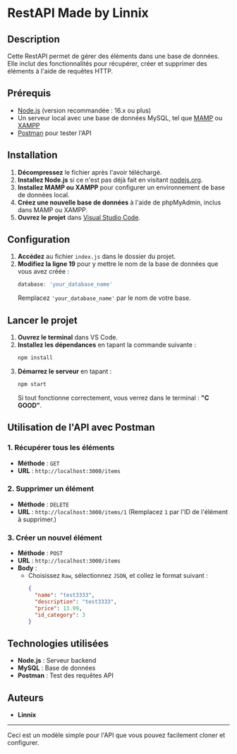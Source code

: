 # RestAPI Made by Linnix

## Description
Cette RestAPI permet de gérer des éléments dans une base de données. Elle inclut des fonctionnalités pour récupérer, créer et supprimer des éléments à l'aide de requêtes HTTP.

## Prérequis

- [Node.js](https://nodejs.org/) (version recommandée : 16.x ou plus)
- Un serveur local avec une base de données MySQL, tel que [MAMP](https://www.mamp.info/en/) ou [XAMPP](https://www.apachefriends.org/index.html)
- [Postman](https://www.postman.com/downloads/) pour tester l'API

## Installation

1. **Décompressez** le fichier après l'avoir téléchargé.
2. **Installez Node.js** si ce n'est pas déjà fait en visitant [nodejs.org](https://nodejs.org).
3. **Installez MAMP ou XAMPP** pour configurer un environnement de base de données local.
4. **Créez une nouvelle base de données** à l'aide de phpMyAdmin, inclus dans MAMP ou XAMPP.
5. **Ouvrez le projet** dans [Visual Studio Code](https://code.visualstudio.com/).

## Configuration

1. **Accédez** au fichier `index.js` dans le dossier du projet.
2. **Modifiez la ligne 19** pour y mettre le nom de la base de données que vous avez créée :
    ```js
    database: 'your_database_name'
    ```
   Remplacez `'your_database_name'` par le nom de votre base.

## Lancer le projet

1. **Ouvrez le terminal** dans VS Code.
2. **Installez les dépendances** en tapant la commande suivante :
    ```bash
    npm install
    ```
3. **Démarrez le serveur** en tapant :
    ```bash
    npm start
    ```
    Si tout fonctionne correctement, vous verrez dans le terminal : **"C GOOD"**.

## Utilisation de l'API avec Postman

### 1. Récupérer tous les éléments
- **Méthode** : `GET`
- **URL** : `http://localhost:3000/items`

### 2. Supprimer un élément
- **Méthode** : `DELETE`
- **URL** : `http://localhost:3000/items/1`
  (Remplacez `1` par l'ID de l'élément à supprimer.)

### 3. Créer un nouvel élément
- **Méthode** : `POST`
- **URL** : `http://localhost:3000/items`
- **Body** : 
  - Choisissez `Raw`, sélectionnez `JSON`, et collez le format suivant :
    ```json
    {
      "name": "test3333",
      "description": "test3333",
      "price": 13.99,
      "id_category": 3
    }
    ```

## Technologies utilisées

- **Node.js** : Serveur backend
- **MySQL** : Base de données
- **Postman** : Test des requêtes API

## Auteurs

- **Linnix**

---

Ceci est un modèle simple pour l'API que vous pouvez facilement cloner et configurer.
